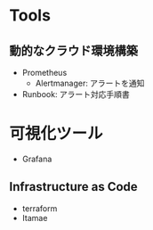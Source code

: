 # Tools

## 動的なクラウド環境構築

- Prometheus
    - Alertmanager: アラートを通知
- Runbook: アラート対応手順書

# 可視化ツール

- Grafana

## Infrastructure as Code

- terraform
- Itamae
